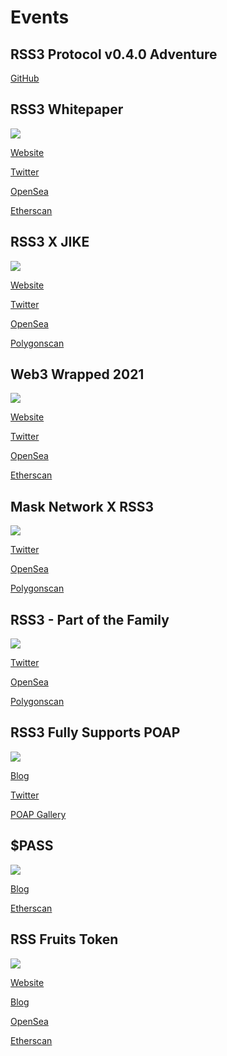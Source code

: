 # Events

## RSS3 Protocol v0.4.0 Adventure

[GitHub](https://github.com/NaturalSelectionLabs/RSS3-Protocol/discussions/25)

## RSS3 Whitepaper

![](./images/events/whitepaper.jpeg)

[Website](https://rss3.io/#/events/whitepaper-nft)

[Twitter](https://twitter.com/rss3_/status/1483620420473724929)

[OpenSea](https://opensea.io/collection/rss3-whitepaper)

[Etherscan](https://etherscan.io/address/0xb9619cf4f875cdf0e3ce48b28a1c725bc4f6c0fb)

## RSS3 X JIKE

![](./images/events/jike.jpeg)

[Website](https://rss3.io/#/events/jike-nft)

[Twitter](https://twitter.com/rss3_/status/1481491318883106817)

[OpenSea](https://opensea.io/collection/rss3-x-jike)

[Polygonscan](https://polygonscan.com/address/0x30ecef47957f6823c6b2929747bc19d765efee26)

## Web3 Wrapped 2021

![](./images/events/web3wrapped.jpeg)

[Website](https://web3wrapped.com/)

[Twitter](https://twitter.com/rss3_/status/1476811224243339264)

[OpenSea](https://opensea.io/collection/web3-wrapped-2021)

[Etherscan](https://etherscan.io/address/0xc8f7e62532b19a3ffce589c0047d29d492e03835)

## Mask Network X RSS3

![](./images/events/mask.jpeg)

[Twitter](https://twitter.com/rss3_/status/1468770194763960323)

[OpenSea](https://opensea.io/collection/mask-network-x-rss3)

[Polygonscan](https://polygonscan.com/address/0x4dfd080ae7c48c7e2f6b660304c58789caccef1c)

## RSS3 - Part of the Family

![](./images/events/family.jpeg)

[Twitter](https://twitter.com/rss3_/status/1456471949991813125)

[OpenSea](https://opensea.io/collection/rss3-part-of-the-family)

[Polygonscan](https://polygonscan.com/address/0x621032a220eb66a2e69ccf064033348718fdc90e)

## RSS3 Fully Supports POAP

![](./images/events/poap.png)

[Blog](https://rss3.fun/poap-claim/)

[Twitter](https://twitter.com/rss3_/status/1455783034632871938)

[POAP Gallery](https://poap.gallery/event/12526)

## $PASS

![](./images/events/pass.png)

[Blog](https://rss3.fun/how-to-get-your-pass-token/)

[Etherscan](https://ropsten.etherscan.io/token/0x63CfEB343975116Ec2fc27125609da236D066615)

## RSS Fruits Token

![](./images/events/fruit.gif)

[Website](https://rft.rss3.io/)

[Blog](https://rss3.notion.site/6-RSS3-Fruit-Token-901ab03737e2452f999f31a5976be821)

[OpenSea](https://opensea.io/collection/rss-fruits-token)

[Etherscan](https://etherscan.io/token/0xacbe98efe2d4d103e221e04c76d7c55db15c8e89)